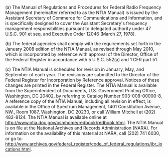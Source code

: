 (a) The Manual of Regulations and Procedures for Federal Radio Frequency Management (hereinafter referred to as the NTIA Manual) is issued by the Assistant Secretary of Commerce for Communications and Information, and is specifically designed to cover the Assistant Secretary's frequency management responsibilities pursuant to delegated authority under 47 U.S.C. 901 et seq. and Executive Order 12046 (March 27, 1978).

(b) The federal agencies shall comply with the requirements set forth in the January 2008 edition of the NTIA Manual, as revised through May 2010, which is incorporated by reference with approval of the Director, Office of the Federal Register in accordance with 5 U.S.C. 552(a) and 1 CFR part 51.

(c) The NTIA Manual is scheduled for revision in January, May, and September of each year. The revisions are submitted to the Director of the Federal Register for Incorporation by Reference approval. Notices of these changes are printed in the Federal Register. The NTIA Manual is available from the Superintendent of Documents, U.S. Government Printing Office, Washington, DC 20402, by referring to Catalog Number 903-008-00000-8. A reference copy of the NTIA Manual, including all revision in effect, is available in the Office of Spectrum Management, 1401 Constitution Avenue, NW., Room 1087, Washington, DC 20230, or call William Mitchell at (202) 482-8124. The NTIA Manual is available online at http://www.ntia.doc.gov/osmhome/redbook/redbook.html. The NTIA Manual is on file at the National Archives and Records Administration (NARA). For information on the availability of this material at NARA, call (202) 741 6030, or go to: http://www.archives.gov/federal_register/code_of_federal_regulations/ibr_locations.html.

